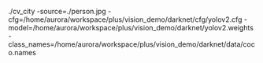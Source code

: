 
 ./cv_city -source=./person.jpg -cfg=/home/aurora/workspace/plus/vision_demo/darknet/cfg/yolov2.cfg -model=/home/aurora/workspace/plus/vision_demo/darknet/yolov2.weights -class_names=/home/aurora/workspace/plus/vision_demo/darknet/data/coco.names



